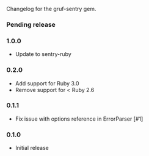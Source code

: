 Changelog for the gruf-sentry gem.

### Pending release

### 1.0.0

- Update to sentry-ruby

### 0.2.0

- Add support for Ruby 3.0
- Remove support for < Ruby 2.6

### 0.1.1

- Fix issue with options reference in ErrorParser [#1]

### 0.1.0

* Initial release
